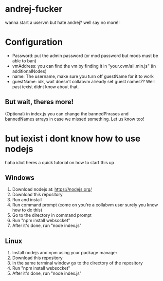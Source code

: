 # andrej-fucker
wanna start a uservm but hate andrej? well say no more!!
# Configuration
- Password: put the admin password (or mod password but mods must be able to ban)
- vmAddress: you can find the vm by finding it in "your.cvm/all.min.js" (in additionalNodes)
- name: The username, make sure you turn off guestName for it to work
- guestName: idk, wait doesn't collabvm already set guest names?? Well past iexist didnt know about that.
## But wait, theres more!
(Optional) in index.js you can change the bannedPhrases and bannedNames arrays in case we missed something. Let us know too!
# but iexist i dont know how to use nodejs
haha idiot heres a quick tutorial on how to start this up
## Windows
1. Download nodejs at: https://nodejs.org/
2. Download this repository
3. Run and install
4. Run command prompt (come on you're a collabvm user surely you know how to do this)
5. Go to the directory in command prompt
6. Run "npm install websocket"
7. After it's done, run "node index.js"
## Linux
1. Install nodejs and npm using your package manager
2. Download this repository
3. In the same terminal window go to the directory of the repository
4. Run "npm install websocket"
5. After it's done, run "node index.js"
